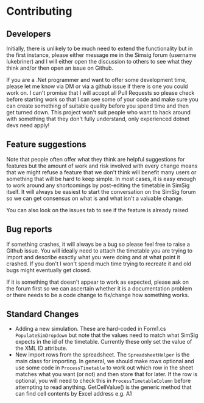 # Contributing
## Developers
Initially, there is unlikely to be much need to extend the functionality but in the first instance, please either message me in the Simsig forum (username lukebriner) and I will either open the discussion to others to see what they think and/or then open an issue on Github. 

If you are a .Net programmer and want to offer some development time, please let me know via DM or via a github issue if there is one you could work on. I can't promise that I will accept all Pull Requests so please check before starting work so that I can see some of your code and make sure you can create something of suitable quality before you spend time and then get turned down. This project won't suit people who want to hack around with something that they don't fully understand, only experienced dotnet devs need apply! 

## Feature suggestions
Note that people often offer what they think are helpful suggestions for features but the amount of work and risk involved with every change means that we might refuse a feature that we don't think will benefit many users or something that will be hard to keep simple. In most cases, it is easy enough to work around any shortcomings by post-editing the timetable in SimSig itself. It will always be easiest to start the conversation on the SimSig forum so we can get consensus on what is and what isn't a valuable change.

You can also look on the issues tab to see if the feature is already raised

## Bug reports
If something crashes, it will always be a bug so please feel free to raise a Github issue. You will ideally need to attach the timetable you are trying to import and describe exactly what you were doing and at what point it crashed. If you don't I won't spend much time trying to recreate it and old bugs might eventually get closed.

If it is something that doesn't appear to work as expected, please ask on the forum first so we can ascertain whether it is a documentation problem or there needs to be a code change to fix/change how something works.

## Standard Changes
* Adding a new simulation. These are hard-coded in Form1.cs `PopulateSimDropdown` but note that the values need to match what SimSig expects in the id of the timetable. Currently these only set the value of the XML ID attribute.
* New import rows from the spreadsheet. The `SpreadsheetHelper` is the main class for importing. In general, we should make rows optional and use some code in `ProcessTimetable` to work out which row in the sheet matches what you want (or not) and then store that for later. If the row is optional, you will need to check this in `ProcessTimetableColumn` before attempting to read anything. GetCellValue() is the generic method that can find cell contents by Excel address e.g. A1